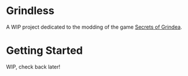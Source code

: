 # Grindless

A WIP project dedicated to the modding of the game [Secrets of Grindea](http://www.secretsofgrindea.com).

# Getting Started

WIP, check back later!
